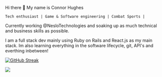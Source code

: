   Hi there 👋 My name is Connor Hughes
  
    Tech enthusiast | Game & Software engineering | Combat Sports |

Currently working @NesloTechnologies and soaking up as much technical and business skills as possible.


I am a full stack dev mainly using Ruby on Rails and React.js as my main stack. Im also learning everything in the software lifecycle, git, API's and everthing inbetween!

<!-- ![Connor's GitHub stats](https://github-readme-stats.vercel.app/api?username=Connor-Hughes-Nes&count_private=true&show_icons=true&theme=tokyonight&hide=issues)

[![Connor's Top Langs](https://github-readme-stats.vercel.app/api/top-langs/?username=Connor-Hughes-Nes&layout=compact&langs_count=6&theme=tokyonight)](https://github.com/anuraghazra/github-readme-stats) -->


[![GitHub Streak](https://streak-stats.demolab.com?user=Connor-Hughes-Nes&theme=nightfox&border_radius=4.6&exclude_days=Sun%2CSat)](https://git.io/streak-stats)

<!--<a href="https://github.com/anuraghazra/github-readme-stats">
  <img align="center" src="https://github-readme-stats.vercel.app/api?username=Connor-Hughes-Nes&count_private=true&show_icons=true&theme=tokyonight&hide=issues" />
</a> -->
<a href="https://github.com/anuraghazra/convoychat">
  <img align="center" src="https://github-readme-stats.vercel.app/api/top-langs/?username=Connor-Hughes-Nes&layout=compact&langs_count=6&theme=tokyonight" />
</a>




